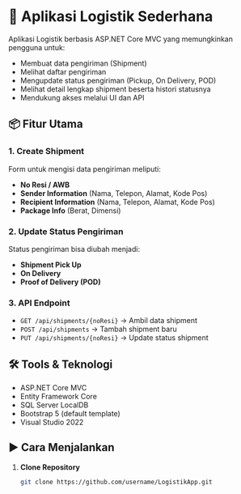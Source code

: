 ﻿# 🚚 Aplikasi Logistik Sederhana

Aplikasi Logistik berbasis ASP.NET Core MVC yang memungkinkan pengguna untuk:
- Membuat data pengiriman (Shipment)
- Melihat daftar pengiriman
- Mengupdate status pengiriman (Pickup, On Delivery, POD)
- Melihat detail lengkap shipment beserta histori statusnya
- Mendukung akses melalui UI dan API

## 📦 Fitur Utama

### 1. Create Shipment
Form untuk mengisi data pengiriman meliputi:
- **No Resi / AWB**
- **Sender Information** (Nama, Telepon, Alamat, Kode Pos)
- **Recipient Information** (Nama, Telepon, Alamat, Kode Pos)
- **Package Info** (Berat, Dimensi)

### 2. Update Status Pengiriman
Status pengiriman bisa diubah menjadi:
- **Shipment Pick Up**
- **On Delivery**
- **Proof of Delivery (POD)**

### 3. API Endpoint
- `GET /api/shipments/{noResi}` → Ambil data shipment
- `POST /api/shipments` → Tambah shipment baru
- `PUT /api/shipments/{noResi}` → Update status shipment

## 🛠️ Tools & Teknologi
- ASP.NET Core MVC
- Entity Framework Core
- SQL Server LocalDB
- Bootstrap 5 (default template)
- Visual Studio 2022

## ▶️ Cara Menjalankan

1. **Clone Repository**
   ```bash
   git clone https://github.com/username/LogistikApp.git
